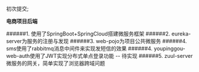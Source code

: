 初次提交;



**电商项目后端**

######1. 使用了SpringBoot+SpringCloud搭建微服务框架
######2. eureka-server为服务的注册与发现
######3. web-pojo为项目公共微服务
######4. sms使用了rabbitmq消息中间件来实现发短信的效果
######4. youpinggou-web-auth使用了JWT实现分布式单点登录功能 -- 待实现
######5. zuul-server微服务的网关，简单实现了浏览器跨域问题